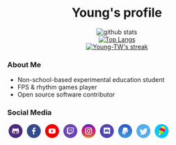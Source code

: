 <h1 align="center">Young's profile</h1>
<p align="center">
  <img alt="github stats" src="https://github-readme-stats.vercel.app/api?username=Young-TW&show_icons=true&theme=react"/>
  <br />
  <a href="https://github.com/DenverCoder1/github-readme-streak-stats">
    <img title="Top Langs" src="https://github-readme-stats.vercel.app/api/top-langs/?username=Young-TW&layout=compact&langs_count=8&theme=react"/>
  </a>
  <br />
  <a href="https://github.com/DenverCoder1/github-readme-streak-stats">
    <img title="🔥 Get streak stats for your profile at git.io/streak-stats" alt="Young-TW's streak" src="https://github-readme-streak-stats.herokuapp.com/?user=Young-TW&theme=black-ice&hide_border=true&stroke=0000&background=060A0CD0"/>
  </a>
</p>

### About Me

- Non-school-based experimental education student
- FPS & rhythm games player
- Open source software contributor

### Social Media
<p align="left">
  <a style="padding: 3px;" href="https://github.com/Young-TW"><img alt="GitHub" title="GitHub" height="32" width="32" src="./img/github.png"></a>
  <a style="padding: 3px;" href="https://www.facebook.com/young20050727"><img alt="Facebook" title="Facebook" height="32" width="32" src="./img/facebook.png"></a>
  <a style="padding: 3px;" href="https://www.youtube.com/channel/UCJC4x0CgeqsmdgX3W_cJB3A"><img alt="YouTube" title="YouTube" height="32" width="32" src="./img/youtube.png"></a>
  <a style="padding: 3px;" href="https://www.twitch.tv/y0ungtw"><img alt="Twitch" title="Twitch" height="32" width="32" src="./img/twitch.png"></a>
  <a style="padding: 3px;" href="https://www.instagram.com/young__tw/"><img alt="Instagram" title="Instagram" height="32" width="32" src="./img/instagram.png"></a>
  <a style="padding: 3px;" href="https://discord.gg/Sugbu3t9zd"><img alt="Discord" title="Discord" height="32" width="32" src="./img/discord.png"></a>
  <a style="padding: 3px;" href="https://paypal.me/YoungUwU"><img alt="Paypal" title="Paypal" height="32" width="32" src="./img/paypal.png"></a>
  <a style="padding: 3px;" href="https://twitter.com/Young___TW"><img alt="Twitter" title="Twitter" height="32" width="32" src="./img/twitter.png"></a>
  <a style="padding: 3px;" href="https://zen.ly/-Young-"><img alt="Zenly" title="Zenly" height="32" width="32" src="./img/zenly.png"></a>
</p>
